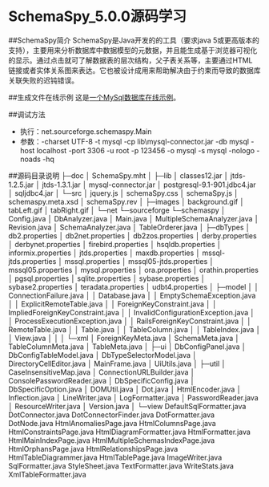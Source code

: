 # SchemaSpy_5.0.0源码学习

##SchemaSpy简介
SchemaSpy是Java开发的的工具（要求java 5或更高版本的支持），主要用来分析数据库中数据模型的元数据，并且能生成基于浏览器可视化的显示。通过点击就可了解数据表的层次结构，父子表关系等，主要通过HTML 链接或者实体关系图来表达。它也被设计成用来帮助解决由于约束而导致的数据库关联失败的迟钝错误。

##生成文件在线示例
这是[一个MySql数据库在线示例](http://sql.suyuening.cn "一个MySql数据库在线示例")。

##调试方法

- 执行：net.sourceforge.schemaspy.Main
- 参数：-charset UTF-8 -t mysql -cp lib\mysql-connector.jar -db mysql  -host localhost -port 3306 -u root -p 123456 -o mysql -s mysql  -nologo -noads -hq

##源码目录说明
    ├─doc
    │      SchemaSpy.mht
    │
    ├─lib
    │      classes12.jar
    │      jtds-1.2.5.jar
    │      jtds-1.3.1.jar
    │      mysql-connector.jar
    │      postgresql-9.1-901.jdbc4.jar
    │      sqljdbc4.jar
    │
    └─src
        │  jquery.js
        │  schemaSpy.css
        │  schemaSpy.js
        │  schemaspy.meta.xsd
        │  schemaSpy.rev
        │
        ├─images
        │      background.gif
        │      tabLeft.gif
        │      tabRight.gif
        │
        └─net
            └─sourceforge
                └─schemaspy
                    │  Config.java
                    │  DbAnalyzer.java
                    │  Main.java
                    │  MultipleSchemaAnalyzer.java
                    │  Revision.java
                    │  SchemaAnalyzer.java
                    │  TableOrderer.java
                    │
                    ├─dbTypes
                    │      db2.properties
                    │      db2net.properties
                    │      db2zos.properties
                    │      derby.properties
                    │      derbynet.properties
                    │      firebird.properties
                    │      hsqldb.properties
                    │      informix.properties
                    │      jtds.properties
                    │      maxdb.properties
                    │      mssql-jtds.properties
                    │      mssql.properties
                    │      mssql05-jtds.properties
                    │      mssql05.properties
                    │      mysql.properties
                    │      ora.properties
                    │      orathin.properties
                    │      pgsql.properties
                    │      sqlite.properties
                    │      sybase.properties
                    │      sybase2.properties
                    │      teradata.properties
                    │      udbt4.properties
                    │
                    ├─model
                    │  │  ConnectionFailure.java
                    │  │  Database.java
                    │  │  EmptySchemaException.java
                    │  │  ExplicitRemoteTable.java
                    │  │  ForeignKeyConstraint.java
                    │  │  ImpliedForeignKeyConstraint.java
                    │  │  InvalidConfigurationException.java
                    │  │  ProcessExecutionException.java
                    │  │  RailsForeignKeyConstraint.java
                    │  │  RemoteTable.java
                    │  │  Table.java
                    │  │  TableColumn.java
                    │  │  TableIndex.java
                    │  │  View.java
                    │  │
                    │  └─xml
                    │          ForeignKeyMeta.java
                    │          SchemaMeta.java
                    │          TableColumnMeta.java
                    │          TableMeta.java
                    │
                    ├─ui
                    │      DbConfigPanel.java
                    │      DbConfigTableModel.java
                    │      DbTypeSelectorModel.java
                    │      DirectoryCellEditor.java
                    │      MainFrame.java
                    │      UiUtils.java
                    │
                    ├─util
                    │      CaseInsensitiveMap.java
                    │      ConnectionURLBuilder.java
                    │      ConsolePasswordReader.java
                    │      DbSpecificConfig.java
                    │      DbSpecificOption.java
                    │      DOMUtil.java
                    │      Dot.java
                    │      HtmlEncoder.java
                    │      Inflection.java
                    │      LineWriter.java
                    │      LogFormatter.java
                    │      PasswordReader.java
                    │      ResourceWriter.java
                    │      Version.java
                    │
                    └─view
                            DefaultSqlFormatter.java
                            DotConnector.java
                            DotConnectorFinder.java
                            DotFormatter.java
                            DotNode.java
                            HtmlAnomaliesPage.java
                            HtmlColumnsPage.java
                            HtmlConstraintsPage.java
                            HtmlDiagramFormatter.java
                            HtmlFormatter.java
                            HtmlMainIndexPage.java
                            HtmlMultipleSchemasIndexPage.java
                            HtmlOrphansPage.java
                            HtmlRelationshipsPage.java
                            HtmlTableDiagrammer.java
                            HtmlTablePage.java
                            ImageWriter.java
                            SqlFormatter.java
                            StyleSheet.java
                            TextFormatter.java
                            WriteStats.java
                            XmlTableFormatter.java
